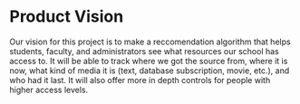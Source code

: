 # Product Vision
Our vision for this project is to make a reccomendation algorithm that helps students, faculty, and administrators see what resources our
school has access to. It will be able to track where we got the source from, where it is now, what kind of media it is (text, database 
subscription, movie, etc.), and who had it last. It will also offer more in depth controls for people with higher access levels.
